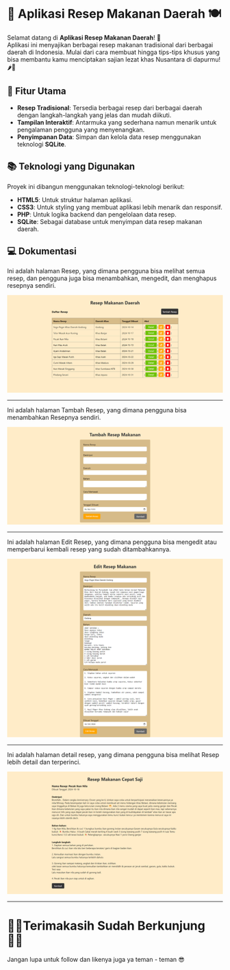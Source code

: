 # 📜 Aplikasi Resep Makanan Daerah 🍽️

Selamat datang di **Aplikasi Resep Makanan Daerah**! 🎉  
Aplikasi ini menyajikan berbagai resep makanan tradisional dari berbagai daerah di Indonesia. Mulai dari cara membuat hingga tips-tips khusus yang bisa membantu kamu menciptakan sajian lezat khas Nusantara di dapurmu! 🌶️🍚

## 🚀 Fitur Utama

- **Resep Tradisional**: Tersedia berbagai resep dari berbagai daerah dengan langkah-langkah yang jelas dan mudah diikuti.
- **Tampilan Interaktif**: Antarmuka yang sederhana namun menarik untuk pengalaman pengguna yang menyenangkan.
- **Penyimpanan Data**: Simpan dan kelola data resep menggunakan teknologi **SQLite**.

## 📚 Teknologi yang Digunakan

Proyek ini dibangun menggunakan teknologi-teknologi berikut:

- **HTML5**: Untuk struktur halaman aplikasi.
- **CSS3**: Untuk styling yang membuat aplikasi lebih menarik dan responsif.
- **PHP**: Untuk logika backend dan pengelolaan data resep.
- **SQLite**: Sebagai database untuk menyimpan data resep makanan daerah.

## 💻 Dokumentasi

Ini adalah halaman Resep, yang dimana pengguna bisa melihat semua resep, dan pengguna juga bisa menambahkan, mengedit, dan menghapus resepnya sendiri.

![Logo Proyek](image_readme/index.png)

--------------------------------------------------------

Ini adalah halaman Tambah Resep, yang dimana pengguna bisa menambahkan Resepnya sendiri.

![Logo Proyek](image_readme/add.png)

--------------------------------------------------------

Ini adalah halaman Edit Resep, yang dimana pengguna bisa mengedit atau memperbarui kembali resep yang sudah ditambahkannya.

![Logo Proyek](image_readme/edit.png)

--------------------------------------------------------

Ini adalah halaman detail resep, yang dimana pengguna bisa melihat Resep lebih detail dan terperinci.

![Logo Proyek](image_readme/detail.png)

--------------------------------------------------------

#  🙏🏻Terimakasih Sudah Berkunjung 🙏🏻

Jangan lupa untuk follow dan likenya juga ya teman - teman 😎
